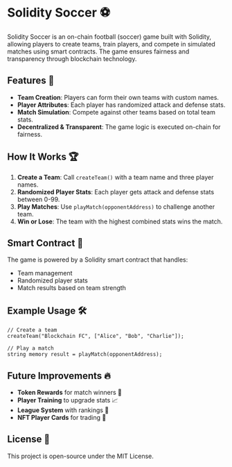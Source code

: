 # Solidity Soccer ⚽

Solidity Soccer is an on-chain football (soccer) game built with Solidity, allowing players to create teams, train players, and compete in simulated matches using smart contracts. The game ensures fairness and transparency through blockchain technology.

## Features 🚀
- **Team Creation**: Players can form their own teams with custom names.
- **Player Attributes**: Each player has randomized attack and defense stats.
- **Match Simulation**: Compete against other teams based on total team stats.
- **Decentralized & Transparent**: The game logic is executed on-chain for fairness.  

## How It Works 🏆
1. **Create a Team**: Call `createTeam()` with a team name and three player names.
2. **Randomized Player Stats**: Each player gets attack and defense stats between 0-99.
3. **Play Matches**: Use `playMatch(opponentAddress)` to challenge another team.
4. **Win or Lose**: The team with the highest combined stats wins the match.  

## Smart Contract 📜 
The game is powered by a Solidity smart contract that handles: 
- Team management
- Randomized player stats 
- Match results based on team strength

## Example Usage 🛠️
```solidity
// Create a team
createTeam("Blockchain FC", ["Alice", "Bob", "Charlie"]);

// Play a match
string memory result = playMatch(opponentAddress);
```

## Future Improvements 🔥
- **Token Rewards** for match winners 🎁
- **Player Training** to upgrade stats 📈
- **League System** with rankings 🏅
- **NFT Player Cards** for trading 🔄

## License 📝
This project is open-source under the MIT License.
